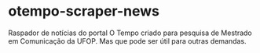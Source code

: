 # otempo-scraper-news
Raspador de notícias do portal O Tempo criado para pesquisa de Mestrado em Comunicação da UFOP. Mas que pode ser útil para outras demandas.
